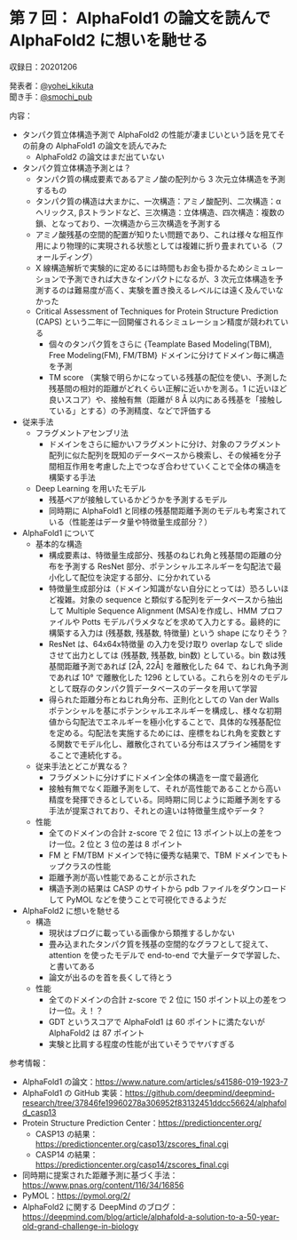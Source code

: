 # 第 7 回： AlphaFold1 の論文を読んで AlphaFold2 に想いを馳せる

収録日：20201206

発表者：[@yohei_kikuta](https://twitter.com/yohei_kikuta)  
聞き手：[@smochi_pub](https://twitter.com/smochi_pub)

内容：
- タンパク質立体構造予測で AlphaFold2 の性能が凄まじいという話を見てその前身の AlphaFold1 の論文を読んでみた
  - AlphaFold2 の論文はまだ出ていない
- タンパク質立体構造予測とは？
  - タンパク質の構成要素であるアミノ酸の配列から 3 次元立体構造を予測するもの
  - タンパク質の構造は大まかに、一次構造：アミノ酸配列、二次構造：αヘリックス, βストランドなど、三次構造：立体構造、四次構造：複数の鎖、となっており、一次構造から三次構造を予測する
  - アミノ酸残基の空間的配置が知りたい問題であり、これは様々な相互作用により物理的に実現される状態としては複雑に折り畳まれている（フォールディング）
  - X 線構造解析で実験的に定めるには時間もお金も掛かるためシミュレーションで予測できれば大きなインパクトになるが、3 次元立体構造を予測するのは難易度が高く、実験を置き換えるレベルには遠く及んでいなかった
  - Critical Assessment of Techniques for Protein Structure Prediction (CAPS) という二年に一回開催されるシミュレーション精度が競われている
    - 個々のタンパク質をさらに {Teamplate Based Modeling(TBM), Free Modeling(FM), FM/TBM} ドメインに分けてドメイン毎に構造を予測
    - TM score （実験で明らかになっている残基の配位を使い、予測した残基間の相対的距離がどれくらい正解に近いかを測る。1 に近いほど良いスコア）や、接触有無（距離が 8 Å 以内にある残基を「接触している」とする）の予測精度、などで評価する
- 従来手法
  - フラグメントアセンブリ法
    - ドメインをさらに細かいフラグメントに分け、対象のフラグメント配列に似た配列を既知のデータベースから検索し、その候補を分子間相互作用を考慮した上でつなぎ合わせていくことで全体の構造を構築する手法
  - Deep Learning を用いたモデル
    - 残基ペアが接触しているかどうかを予測するモデル
    - 同時期に AlphaFold1 と同様の残基間距離予測のモデルも考案されている（性能差はデータ量や特徴量生成部分？）
- AlphaFold1 について
  - 基本的な構造
    - 構成要素は、特徴量生成部分、残基のねじれ角と残基間の距離の分布を予測する ResNet 部分、ポテンシャルエネルギーを勾配法で最小化して配位を決定する部分、に分かれている
    - 特徴量生成部分は（ドメイン知識がない自分にとっては）恐ろしいほど複雑。対象の sequence と類似する配列をデータベースから抽出して Multiple Sequence Alignment (MSA)を作成し、HMM プロファイルや Potts モデルパラメタなどを求めて入力とする。最終的に構築する入力は (残基数, 残基数, 特徴量) という shape になりそう？
    - ResNet は、64x64x特徴量 の入力を受け取り overlap なしで slide させて出力としては (残基数, 残基数, bin数) としている。bin 数は残基間距離予測であれば [2Å, 22Å] を離散化した 64 で、ねじれ角予測であれば 10° で離散化した 1296 としている。これらを別々のモデルとして既存のタンパク質データベースのデータを用いて学習
    - 得られた距離分布とねじれ角分布、正則化としての Van der Walls ポテンシャルを基にポテンシャルエネルギーを構成し、様々な初期値から勾配法でエネルギーを極小化することで、具体的な残基配位を定める。勾配法を実施するためには、座標をねじれ角を変数とする関数でモデル化し、離散化されている分布はスプライン補間をすることで連続化する。
  - 従来手法とどこが異なる？
    - フラグメントに分けずにドメイン全体の構造を一度で最適化
    - 接触有無でなく距離予測をして、それが高性能であることから高い精度を発揮できるとしている。同時期に同じように距離予測をする手法が提案されており、それとの違いは特徴量生成やデータ？
  - 性能
    - 全てのドメインの合計 z-score で 2 位に 13 ポイント以上の差をつけ一位。2 位と 3 位の差は 8 ポイント
    - FM と FM/TBM ドメインで特に優秀な結果で、TBM ドメインでもトップクラスの性能
    - 距離予測が高い性能であることが示された
    - 構造予測の結果は CASP のサイトから pdb ファイルをダウンロードして PyMOL などを使うことで可視化できるようだ
- AlphaFold2 に想いを馳せる
  - 構造
    - 現状はブログに載っている画像から類推するしかない
    - 畳み込まれたタンパク質を残基の空間的なグラフとして捉えて、attention を使ったモデルで end-to-end で大量データで学習した、と書いてある
    - 論文が出るのを首を長くして待とう
  - 性能
    - 全てのドメインの合計 z-score で 2 位に 150 ポイント以上の差をつけ一位。え！？
    - GDT というスコアで AlphaFold1 は 60 ポイントに満たないが AlphaFold2 は 87 ポイント
    - 実験と比肩する程度の性能が出ていそうでヤバすぎる

参考情報：

- AlphaFold1 の論文：https://www.nature.com/articles/s41586-019-1923-7
- AlphaFold1 の GitHub 実装：https://github.com/deepmind/deepmind-research/tree/37846fe19960278a306952f83132451ddcc56624/alphafold_casp13
- Protein Structure Prediction Center：https://predictioncenter.org/
  - CASP13 の結果：https://predictioncenter.org/casp13/zscores_final.cgi
  - CASP14 の結果：https://predictioncenter.org/casp14/zscores_final.cgi
- 同時期に提案された距離予測に基づく手法：https://www.pnas.org/content/116/34/16856
- PyMOL：https://pymol.org/2/
- AlphaFold2 に関する DeepMind のブログ：https://deepmind.com/blog/article/alphafold-a-solution-to-a-50-year-old-grand-challenge-in-biology
